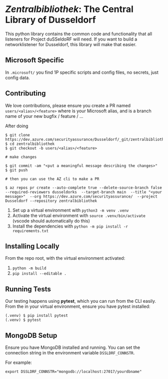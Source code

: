 # *Zentralbibliothek*: The Central Library of Dusseldorf
This python library contains the common code and functionality that all listeners for Project duSSeldoRF will need.  If you want to build a networklistener for Dusseldorf, this library will make that easier.

## Microsoft Specific
In `.microsoft/` you find 1P specific scripts and config files, no secrets, just config data.


## Contributing

We love contributions, please ensure you create a PR named `users/<alias>/<feature>` where <alias> is your Microsoft alias, and <feature> is a branch name of your new bugfix / feature / ...


After doing
```shell
$ git clone https://dev.azure.com/securityassurance/Dusseldorf/_git/zentralbibliothek/
$ cd zentralbibliothek
$ git checkout -b users/<alias>/<feature> 

# make changes

$ git commit -am "<put a meaningful message describing the changes>"
$ git push

# then you can use the AZ cli to make a PR

$ az repos pr create --auto-complete true --delete-source-branch false --required-reviewers dusseldorks  --target-branch main  --title "<your message>"  --org https://dev.azure.com/securityassurance/  --project Dusseldorf --repository zentralbibliothek 
```

1. Set up a virtual environment with `python3 -m venv .venv`
2. Activate the virtual environment with `source .venv/bin/activate` (vscode should automatically do this)
3. Install the dependencies with `python -m pip install -r requirements.txt`

## Installing Locally
From the repo root, with the virtual environment activated:
1. `python -m build`
2. `pip install --editable .`

## Running Tests
Our testing happens using __pytest__, which you can run from the CLI easily.  From the in your virtual environment, ensure you have pytest installed:

```shell
(.venv) $ pip install pytest
(.venv) $ pytest
```

## MongoDB Setup
Ensure you have MongoDB installed and running. You can set the connection string in the environment variable `DSSLDRF_CONNSTR`.

For example:
```shell
export DSSLDRF_CONNSTR="mongodb://localhost:27017/yourdbname"
```

